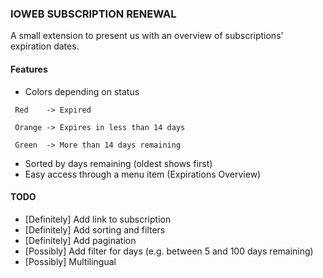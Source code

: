 ### IOWEB SUBSCRIPTION RENEWAL

A small extension to present us with an overview of subscriptions' expiration dates.

#### Features

- Colors depending on status
 
```  
 Red    -> Expired
 
 Orange -> Expires in less than 14 days
 
 Green  -> More than 14 days remaining 
 ```
   
- Sorted by days remaining (oldest shows first)
- Easy access through a menu item (Expirations Overview)


#### TODO

- [Definitely] Add link to subscription
- [Definitely] Add sorting and filters
- [Definitely] Add pagination
- [Possibly] Add filter for days (e.g. between 5 and 100 days remaining)
- [Possibly] Multilingual 